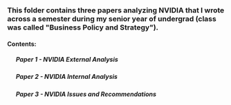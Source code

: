 ### This folder contains three papers analyzing NVIDIA that I wrote across a semester during my senior year of undergrad (class was called "Business Policy and Strategy").

#### Contents:
##### &nbsp;&nbsp;&nbsp;&nbsp;&nbsp;&nbsp;Paper 1 - NVIDIA External Analysis
##### &nbsp;&nbsp;&nbsp;&nbsp;&nbsp;&nbsp;Paper 2 - NVIDIA Internal Analysis
##### &nbsp;&nbsp;&nbsp;&nbsp;&nbsp;&nbsp;Paper 3 - NVIDIA Issues and Recommendations
